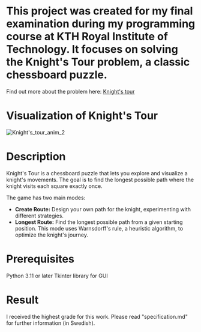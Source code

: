# This project was created for my final examination during my programming course at KTH Royal Institute of Technology. It focuses on solving the Knight's Tour problem, a classic chessboard puzzle.

Find out more about the problem here: [Knight's tour](https://en.wikipedia.org/wiki/Knight%27s_tour)

# Visualization of Knight's Tour

![Knight's_tour_anim_2](https://github.com/user-attachments/assets/a4eb9158-bb9e-4e0c-ab09-9084d82b4822)

# Description

Knight's Tour is a chessboard puzzle that lets you explore and visualize a knight's movements. The goal is to find the longest possible path where the knight visits each square exactly once.  

The game has two main modes:  

- **Create Route:** Design your own path for the knight, experimenting with different strategies.  
- **Longest Route:** Find the longest possible path from a given starting position. This mode uses Warnsdorff's rule, a heuristic algorithm, to optimize the knight's journey.

# Prerequisites
Python 3.11 or later
Tkinter library for GUI

# Result
I received the highest grade for this work. Please read "specification.md" for further information (in Swedish).
